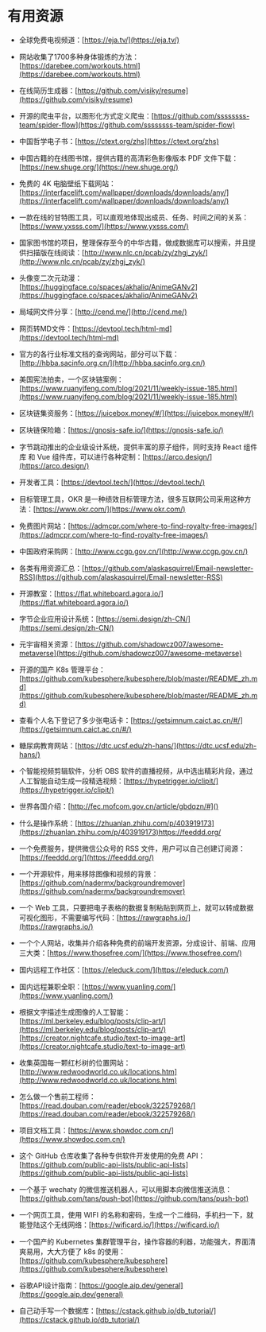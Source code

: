 # 有用资源
* 全球免费电视频道：[https://eja.tv/](https://eja.tv/)
* 网站收集了1700多种身体锻炼的方法：[https://darebee.com/workouts.html](https://darebee.com/workouts.html)
* 在线简历生成器：[https://github.com/visiky/resume](https://github.com/visiky/resume)
* 开源的爬虫平台，以图形化方式定义爬虫：[https://github.com/ssssssss-team/spider-flow](https://github.com/ssssssss-team/spider-flow)
* 中国哲学电子书：[https://ctext.org/zhs](https://ctext.org/zhs)
* 中国古籍的在线图书馆，提供古籍的高清彩色影像版本 PDF 文件下载：[https://new.shuge.org/](https://new.shuge.org/)
* 免费的 4K 电脑壁纸下载网站：[https://interfacelift.com/wallpaper/downloads/downloads/any/](https://interfacelift.com/wallpaper/downloads/downloads/any/)
* 一款在线的甘特图工具，可以直观地体现出成员、任务、时间之间的关系：[https://www.yxsss.com/](https://www.yxsss.com/)
* 国家图书馆的项目，整理保存至今的中华古籍，做成数据库可以搜索，并且提供扫描版在线阅读：[http://www.nlc.cn/pcab/zy/zhgj_zyk/](http://www.nlc.cn/pcab/zy/zhgj_zyk/)
* 头像变二次元动漫：[https://huggingface.co/spaces/akhaliq/AnimeGANv2](https://huggingface.co/spaces/akhaliq/AnimeGANv2)
* 局域网文件分享：[http://cend.me/](http://cend.me/)
* 网页转MD文件：[https://devtool.tech/html-md](https://devtool.tech/html-md)
* 官方的各行业标准文档的查询网站，部分可以下载：[http://hbba.sacinfo.org.cn/](http://hbba.sacinfo.org.cn/)
* 美国宪法拍卖，一个区块链案例：[https://www.ruanyifeng.com/blog/2021/11/weekly-issue-185.html](https://www.ruanyifeng.com/blog/2021/11/weekly-issue-185.html)
* 区块链集资服务：[https://juicebox.money/#/](https://juicebox.money/#/)
* 区块链保险箱：[https://gnosis-safe.io/](https://gnosis-safe.io/)
* 字节跳动推出的企业级设计系统，提供丰富的原子组件，同时支持 React 组件库 和 Vue 组件库，可以进行各种定制：[https://arco.design/](https://arco.design/)
* 开发者工具：[https://devtool.tech/](https://devtool.tech/)
* 目标管理工具，OKR 是一种绩效目标管理方法，很多互联网公司采用这种方法：[https://www.okr.com/](https://www.okr.com/)
* 免费图片网站：[https://admcpr.com/where-to-find-royalty-free-images/](https://admcpr.com/where-to-find-royalty-free-images/)
* 中国政府采购网：[http://www.ccgp.gov.cn/](http://www.ccgp.gov.cn/)
* 各类有用资源汇总：[https://github.com/alaskasquirrel/Email-newsletter-RSS](https://github.com/alaskasquirrel/Email-newsletter-RSS)
* 开源教室：[https://flat.whiteboard.agora.io/](https://flat.whiteboard.agora.io/)
* 字节企业应用设计系统：[https://semi.design/zh-CN/](https://semi.design/zh-CN/)
* 元宇宙相关资源：[https://github.com/shadowcz007/awesome-metaverse](https://github.com/shadowcz007/awesome-metaverse)

* 开源的国产 K8s 管理平台：[https://github.com/kubesphere/kubesphere/blob/master/README_zh.md](https://github.com/kubesphere/kubesphere/blob/master/README_zh.md)
* 查看个人名下登记了多少张电话卡：[https://getsimnum.caict.ac.cn/#/](https://getsimnum.caict.ac.cn/#/)
* 糖尿病教育网站：[https://dtc.ucsf.edu/zh-hans/](https://dtc.ucsf.edu/zh-hans/)
* 个智能视频剪辑软件，分析 OBS 软件的直播视频，从中选出精彩片段，通过人工智能自动生成一段精选视频：[https://hypetrigger.io/clipit/](https://hypetrigger.io/clipit/)
* 世界各国介绍：[http://fec.mofcom.gov.cn/article/gbdqzn/#]()
* 什么是操作系统：[https://zhuanlan.zhihu.com/p/403919173](https://zhuanlan.zhihu.com/p/403919173)https://feeddd.org/
* 一个免费服务，提供微信公众号的 RSS 文件，用户可以自己创建订阅源：[https://feeddd.org/](https://feeddd.org/)
* 一个开源软件，用来移除图像和视频的背景：[https://github.com/nadermx/backgroundremover](https://github.com/nadermx/backgroundremover)
* 一个 Web 工具，只要把电子表格的数据复制粘贴到网页上，就可以转成数据可视化图形，不需要编写代码：[https://rawgraphs.io/](https://rawgraphs.io/)
* 一个个人网站，收集并介绍各种免费的前端开发资源，分成设计、前端、应用三大类：[https://www.thosefree.com/](https://www.thosefree.com/)
* 国内远程工作社区：[https://eleduck.com/](https://eleduck.com/)
* 国内远程兼职全职：[https://www.yuanling.com/](https://www.yuanling.com/)
* 根据文字描述生成图像的人工智能：[https://ml.berkeley.edu/blog/posts/clip-art/](https://ml.berkeley.edu/blog/posts/clip-art/)[https://creator.nightcafe.studio/text-to-image-art](https://creator.nightcafe.studio/text-to-image-art)
* 收集英国每一颗红杉树的位置网站：[http://www.redwoodworld.co.uk/locations.htm](http://www.redwoodworld.co.uk/locations.htm)
* 怎么做一个售前工程师：[https://read.douban.com/reader/ebook/322579268/](https://read.douban.com/reader/ebook/322579268/)
* 项目文档工具：[https://www.showdoc.com.cn/](https://www.showdoc.com.cn/)
* 这个 GitHub 仓库收集了各种专供软件开发使用的免费 API：[https://github.com/public-api-lists/public-api-lists](https://github.com/public-api-lists/public-api-lists)
* 一个基于 wechaty 的微信推送机器人，可以用脚本向微信推送消息：[https://github.com/tans/push-bot](https://github.com/tans/push-bot)
* 一个网页工具，使用 WIFI 的名称和密码，生成一个二维码，手机扫一下，就能登陆这个无线网络：[https://wificard.io/](https://wificard.io/)
* 一个国产的 Kubernetes 集群管理平台，操作容器的利器，功能强大，界面清爽易用，大大方便了 k8s 的使用：[https://github.com/kubesphere/kubesphere](https://github.com/kubesphere/kubesphere)
* 谷歌API设计指南：[https://google.aip.dev/general](https://google.aip.dev/general)
* 自己动手写一个数据库：[https://cstack.github.io/db_tutorial/](https://cstack.github.io/db_tutorial/)